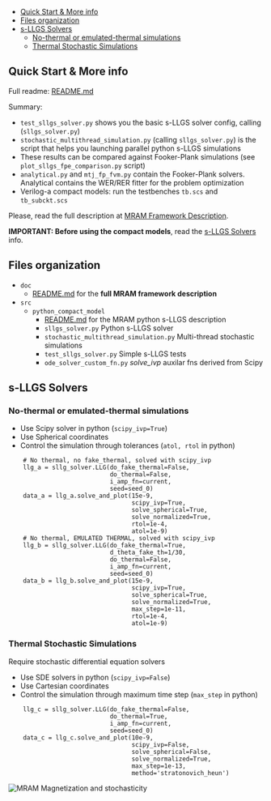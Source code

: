 <!-- vim-markdown-toc GFM -->

* [Quick Start & More info](#quick-start--more-info)
* [Files organization](#files-organization)
* [s-LLGS Solvers](#s-llgs-solvers)
	* [No-thermal or emulated-thermal simulations](#no-thermal-or-emulated-thermal-simulations)
	* [Thermal Stochastic Simulations](#thermal-stochastic-simulations)

<!-- vim-markdown-toc -->
## Quick Start & More info
Full readme: [README.md](../README.md)

Summary:
* `test_sllgs_solver.py` shows you the basic s-LLGS solver config, calling (`sllgs_solver.py`)
* `stochastic_multithread_simulation.py` (calling `sllgs_solver.py`) is the script
that helps you launching parallel python s-LLGS simulations
* These results can be compared against Fooker-Plank simulations (see `plot_sllgs_fpe_comparison.py` script)
* `analytical.py` and `mtj_fp_fvm.py` contain the Fooker-Plank solvers. Analytical contains the WER/RER fitter for the problem optimization
* Verilog-a compact models: run the testbenches `tb.scs` and `tb_subckt.scs`

Please, read the full description at [MRAM Framework Description](./doc/README.md).

**IMPORTANT: Before using the compact models**, read the [s-LLGS Solvers](#s-llgs-solvers) info.


## Files organization
* `doc`
	* [README.md](./doc/README.md) for the **full MRAM framework description**
* `src`
	* `python_compact_model`
		* [README.md](./python_compact_model/README.md) for the MRAM python s-LLGS description
		* `sllgs_solver.py` Python s-LLGS solver
		* `stochastic_multithread_simulation.py` Multi-thread stochastic simulations
		* `test_sllgs_solver.py` Simple s-LLGS tests
		* `ode_solver_custom_fn.py` *solve_ivp* auxilar fns derived from Scipy

## s-LLGS Solvers

### No-thermal or emulated-thermal simulations
* Use Scipy solver in python (`scipy_ivp=True`)
* Use Spherical coordinates
* Control the simulation through tolerances (`atol, rtol` in python)

```
    # No thermal, no fake_thermal, solved with scipy_ivp
    llg_a = sllg_solver.LLG(do_fake_thermal=False,
                            do_thermal=False,
                            i_amp_fn=current,
                            seed=seed_0)
    data_a = llg_a.solve_and_plot(15e-9,
                                  scipy_ivp=True,
                                  solve_spherical=True,
                                  solve_normalized=True,
                                  rtol=1e-4,
                                  atol=1e-9)
    # No thermal, EMULATED THERMAL, solved with scipy_ivp
    llg_b = sllg_solver.LLG(do_fake_thermal=True,
                            d_theta_fake_th=1/30,
                            do_thermal=False,
                            i_amp_fn=current,
                            seed=seed_0)
    data_b = llg_b.solve_and_plot(15e-9,
                                  scipy_ivp=True,
                                  solve_spherical=True,
                                  solve_normalized=True,
                                  max_step=1e-11,
                                  rtol=1e-4,
                                  atol=1e-9)
```
### Thermal Stochastic Simulations
Require stochastic differential equation solvers
* Use SDE solvers in python (`scipy_ivp=False`)
* Use Cartesian coordinates
* Control the simulation through maximum time step (`max_step` in python)
```
    llg_c = sllg_solver.LLG(do_fake_thermal=False,
                            do_thermal=True,
                            i_amp_fn=current,
                            seed=seed_0)
    data_c = llg_c.solve_and_plot(10e-9,
                                  scipy_ivp=False,
                                  solve_spherical=False,
                                  solve_normalized=True,
                                  max_step=1e-13,
                                  method='stratonovich_heun')
```
![MRAM Magnetization and stochasticity](./doc/fig4_movie.gif)
